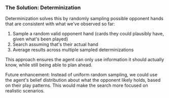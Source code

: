 ### The Solution: Determinization

Determinization solves this by randomly sampling possible opponent hands that are consistent with what we've observed so far:

1. Sample a random valid opponent hand (cards they could plausibly have, given what's been played)
2. Search assuming that's their actual hand
3. Average results across multiple sampled determinizations

This approach ensures the agent can only use information it should actually know, while still being able to plan ahead.

Future enhancement: Instead of uniform random sampling, we could use the agent's belief distribution about what the opponent likely holds, based on their play patterns. This would make the search more focused on realistic scenarios.